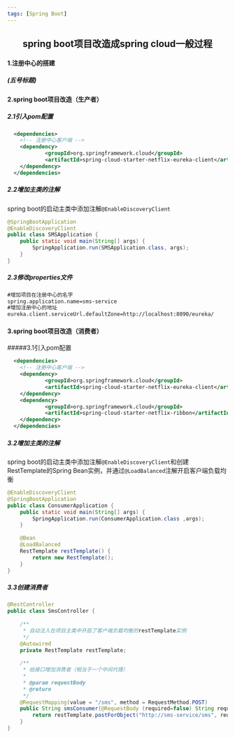 ```yaml
---
tags: [Spring Boot]
---
```

## <center>spring boot项目改造成spring cloud一般过程</center>

#### 1.注册中心的搭建

##### (五号标题)

#### 2.spring boot项目改造（生产者）

##### 2.1引入pom配置

```xml
  <dependencies>
    <!-- 注册中心客户端 -->
    <dependency>
            <groupId>org.springframework.cloud</groupId>
            <artifactId>spring-cloud-starter-netflix-eureka-client</artifactId>
    </dependency>
  </dependencies>
```

##### 2.2增加主类的注解

spring boot的启动主类中添加注解`@EnableDiscoveryClient`

```java
@SpringBootApplication
@EnableDiscoveryClient
public class SMSApplication {
	public static void main(String[] args) {
		SpringApplication.run(SMSApplication.class, args);
	}
}
```

##### 2.3修改properties文件

```xml
#增加项目在注册中心的名字
spring.application.name=sms-service
#增加注册中心的地址
eureka.client.serviceUrl.defaultZone=http://localhost:8090/eureka/
```

#### 3.spring boot项目改造（消费者）

#####3.1引入pom配置

```xml
  <dependencies>
    <!-- 注册中心客户端 -->
    <dependency>
            <groupId>org.springframework.cloud</groupId>
            <artifactId>spring-cloud-starter-netflix-eureka-client</artifactId>
    </dependency>
    <dependency>
            <groupId>org.springframework.cloud</groupId>
            <artifactId>spring-cloud-starter-netflix-ribbon</artifactId>
    </dependency>
  </dependencies>
```

##### 3.2增加主类的注解

spring boot的启动主类中添加注解`@EnableDiscoveryClient`和创建RestTemplate的Spring Bean实例，并通过`@LoadBalanced`注解开启客户端负载均衡

```java
@EnableDiscoveryClient
@SpringBootApplication
public class ConsumerApplication {
	public static void main(String[] args) {
		SpringApplication.run(ConsumerApplication.class ,args);
	}
	
	@Bean
	@LoadBalanced
	RestTemplate restTemplate() {
		return new RestTemplate();
	}
}
```

##### 3.3创建消费者

```java
@RestController
public class SmsController {
	
	/**
	 * 自动注入在项目主类中开启了客户端负载均衡的restTemplate实例
	 */
	@Autowired
	private RestTemplate restTemplate;
	
	/**
	 * 给接口增加消费者（相当于一个中间代理）
	 * 
	 * @param requestBody
	 * @return
	 */
	@RequestMapping(value = "/sms", method = RequestMethod.POST)
	public String smsConsumer(@RequestBody (required=false) String requestBody) {
		return restTemplate.postForObject("http://sms-service/sms", requestBody, String.class);
	}
}
```

